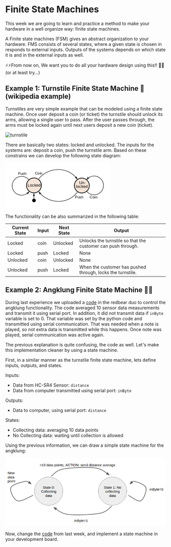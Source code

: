 # Finite State Machines

This week we are going to learn and practice a method to make your hardware in a well organize way: finite state machines.

A Finite state machines (FSM) gives an abstract organization to your hardware. FMS consists of several states, where a given state is chosen in responds to external inputs. Outputs of the systems depends on which state it is and in the external inputs as well.

:zap::zap:From now on, We want you to do all your hardware design using this!! :speak_no_evil::speak_no_evil: (or at least try...)

## Example 1: Turnstile Finite State Machine :suspension_railway: (wikipedia example)

Turnstiles are very simple example that can be modeled using a finite state machine. Once user deposit a coin (or ticket) the turnstile should unlock its arms, allowing a single user to pass. After the user passes through, the arms must be locked again until next users deposit a new coin (ticket).

![turnstile](pics/giphy_turnstile.gif "turnstile")

There are basically two states: locked and unlocked. The inputs for the systems are: deposit a coin, push the turnstile arm. Based on these constrains we can develop the following state diagram:

![turnstile_state](pics/330px-Turnstile_state_machine_colored.svg.png "turnstile state")

The functionality can be also summarized in the following table:

|  Current State |   Input|  Next State |  Output |
|---|---|---|---|
|  Locked | coin  | Unlocked  | Unlocks the turnstile so that the customer can push through.  |
|  Locked |  push | Locked  |  None |
|  Unlocked | coin  | Unlocked  | None  |
| Unlocked |  push  |  Locked | When the customer has pushed through, locks the turnstile.  |


## Example 2: Angklung Finite State Machine :musical_note::musical_note:

During last experience we uploaded a [code](https://github.com/jpduarteeecs/hardwaremakers/blob/master/labs_sp17/angklung/angklung_redbear/angklung_redbear.ino) in the redbear duo to control the angklung functionality. The code averaged 10 sensor data measurements and transmit it using serial port. In addition, it did not transmit data if `inByte` variable is set to 0. That variable was set by the python code and transmitted using serial communication. That was needed when a note is played, so not extra data is transmitted while this happens. Once note was played, serial communication was active again.

The previous explanation is quite confusing, the code as well. Let's make this implementation cleaner by using a state machine.

First, in a similar manner as the turnstile finite state machine, lets define inputs, outputs, and states.

Inputs:

* Data from HC-SR4 Sensor: `distance`
* Data from computer transmitted using serial port: `inByte`

Outputs:

* Data to computer, using serial port: `distance`

States:

* Collecting data: averaging 10 data points
* No Collecting data: waiting until collection is allowed

Using the previous information, we can draw a simple state machine for the angklung:

![angklung_state](pics/stateangklung.png "angklung state")


Now, change the [code](https://github.com/jpduarteeecs/hardwaremakers/blob/master/labs_sp17/angklung/angklung_redbear/angklung_redbear.ino) from last week, and implement a state machine in your development board.
